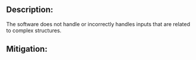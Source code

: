 ## Description:

The software does not handle or incorrectly handles inputs that are related to complex structures.



## Mitigation:
